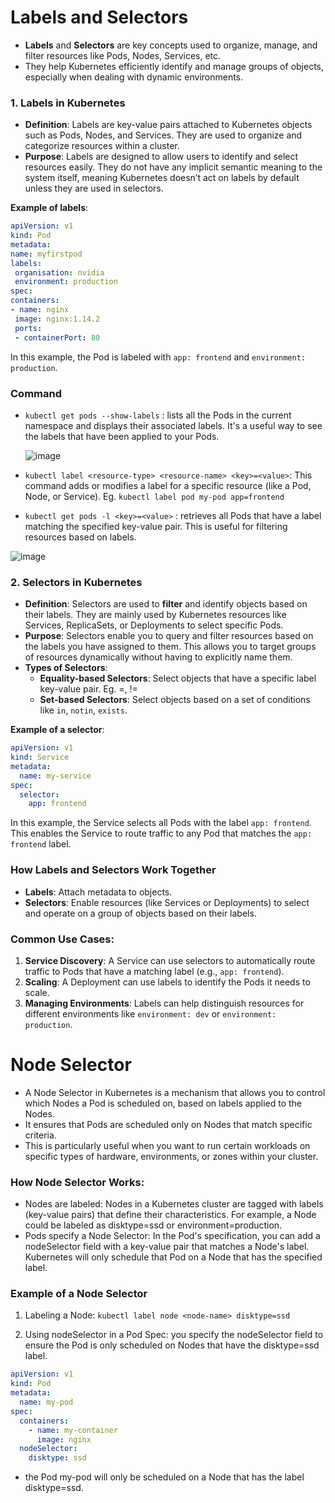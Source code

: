 # Labels and Selectors

- **Labels** and **Selectors** are key concepts used to organize, manage, and filter resources like Pods, Nodes, Services, etc. 
- They help Kubernetes efficiently identify and manage groups of objects, especially when dealing with dynamic environments.

### 1. **Labels in Kubernetes**
   - **Definition**: Labels are key-value pairs attached to Kubernetes objects such as Pods, Nodes, and Services. They are used to organize and categorize resources within a cluster.
   - **Purpose**: Labels are designed to allow users to identify and select resources easily. They do not have any implicit semantic meaning to the system itself, meaning Kubernetes doesn’t act on labels by default unless they are used in selectors.
   
   **Example of labels**:
   ```yaml
   apiVersion: v1
kind: Pod
metadata:
  name: myfirstpod
  labels:
    organisation: nvidia
    environment: production
spec:
  containers:
  - name: nginx
    image: nginx:1.14.2
    ports:
    - containerPort: 80

   ```

   In this example, the Pod is labeled with `app: frontend` and `environment: production`.

### Command

- `kubectl get pods --show-labels` : lists all the Pods in the current namespace and displays their associated labels. It's a useful way to see the labels that have been applied to your Pods.

  ![image](https://github.com/user-attachments/assets/42feb18a-6ab0-4e73-be81-c7e408c33d95)

- `kubectl label <resource-type> <resource-name> <key>=<value>`: This command adds or modifies a label for a specific resource (like a Pod, Node, or Service). 
  Eg. `kubectl label pod my-pod app=frontend`

- `kubectl get pods -l <key>=<value>` : retrieves all Pods that have a label matching the specified key-value pair. This is useful for filtering resources based on labels.
  
![image](https://github.com/user-attachments/assets/63aea79c-3263-44b0-bab7-9a8622891044)

### 2. **Selectors in Kubernetes**
   - **Definition**: Selectors are used to **filter** and identify objects based on their labels. They are mainly used by Kubernetes resources like Services, ReplicaSets, or Deployments to select specific Pods.
   - **Purpose**: Selectors enable you to query and filter resources based on the labels you have assigned to them. This allows you to target groups of resources dynamically without having to explicitly name them.
   - **Types of Selectors**:
     - **Equality-based Selectors**: Select objects that have a specific label key-value pair. Eg. =, !=
     - **Set-based Selectors**: Select objects based on a set of conditions like `in`, `notin`, `exists`.

   **Example of a selector**:
   ```yaml
   apiVersion: v1
   kind: Service
   metadata:
     name: my-service
   spec:
     selector:
       app: frontend
   ```

   In this example, the Service selects all Pods with the label `app: frontend`. This enables the Service to route traffic to any Pod that matches the `app: frontend` label.

### **How Labels and Selectors Work Together**
   - **Labels**: Attach metadata to objects.
   - **Selectors**: Enable resources (like Services or Deployments) to select and operate on a group of objects based on their labels.

### **Common Use Cases**:
1. **Service Discovery**: A Service can use selectors to automatically route traffic to Pods that have a matching label (e.g., `app: frontend`).
2. **Scaling**: A Deployment can use labels to identify the Pods it needs to scale.
3. **Managing Environments**: Labels can help distinguish resources for different environments like `environment: dev` or `environment: production`.

# Node Selector

- A Node Selector in Kubernetes is a mechanism that allows you to control which Nodes a Pod is scheduled on, based on labels applied to the Nodes. 
- It ensures that Pods are scheduled only on Nodes that match specific criteria. 
- This is particularly useful when you want to run certain workloads on specific types of hardware, environments, or zones within your cluster.

### **How Node Selector Works:**
- Nodes are labeled: Nodes in a Kubernetes cluster are tagged with labels (key-value pairs) that define their characteristics. For example, a Node could be labeled as disktype=ssd or environment=production.
- Pods specify a Node Selector: In the Pod's specification, you can add a nodeSelector field with a key-value pair that matches a Node's label. Kubernetes will only schedule that Pod on a Node that has the specified label.

### Example of a Node Selector

1. Labeling a Node: `kubectl label node <node-name> disktype=ssd`

2. Using nodeSelector in a Pod Spec: you specify the nodeSelector field to ensure the Pod is only scheduled on Nodes that have the disktype=ssd label.

```yaml
apiVersion: v1
kind: Pod
metadata:
  name: my-pod
spec:
  containers:
    - name: my-container
      image: nginx
  nodeSelector:
    disktype: ssd
```
- the Pod my-pod will only be scheduled on a Node that has the label disktype=ssd.

